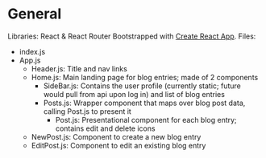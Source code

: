 # General 
Libraries: React & React Router
Bootstrapped with [Create React App](https://github.com/facebook/create-react-app).
Files:
- index.js
- App.js
    - Header.js: Title and nav links
    - Home.js: Main landing page for blog entries; made of 2 components
        - SideBar.js: Contains the user profile (currently static; future would pull from api upon log in) and list of blog entries
        - Posts.js: Wrapper component that maps over blog post data, calling Post.js to present it
            - Post.js: Presentational component for each blog entry; contains edit and delete icons
    - NewPost.js: Component to create a new blog entry
    - EditPost.js: Component to edit an existing blog entry
